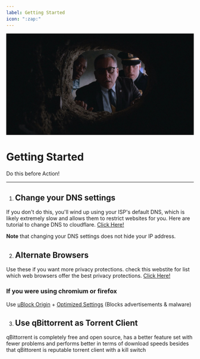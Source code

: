 ```yaml
---
label: Getting Started
icon: ":zap:"
---
```


![](/static/gs.jpeg)
# Getting Started
Do this before Action!
___

1. ## Change your DNS settings
If you don't do this, you'll wind up using your ISP's default DNS, which is likely extremely slow and allows them to restrict websites for you. Here are tutorial to change DNS to cloudflare. [Click Here!](https://developers.cloudflare.com/1.1.1.1/encryption/dns-over-https/encrypted-dns-browsers/)

**Note** that changing your DNS settings does not hide your IP address.

2. ## Alternate Browsers
Use these if you want more privacy protections. check this webstite for list which web browsers offer the best privacy protections. [Click Here!](https://privacytests.org/)

### If you were using chromium or firefox
Use [uBlock Origin](https://github.com/gorhill/uBlock) + [Optimized Settings](https://take-me-to.space/en2mB3u.png) (Blocks advertisements & malware)

3. ## Use qBittorrent as Torrent Client
qBittorrent is completely free and open source, has a better feature set with fewer problems and performs better in terms of download speeds besides that qBittorent is reputable torrent client with a kill switch







